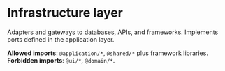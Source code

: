 # Infrastructure layer

Adapters and gateways to databases, APIs, and frameworks.
Implements ports defined in the application layer.

**Allowed imports**: `@application/*`, `@shared/*` plus framework libraries.
**Forbidden imports**: `@ui/*`, `@domain/*`.

